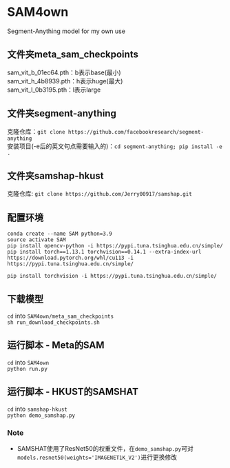 # SAM4own
Segment-Anything model for my own use
## 文件夹meta_sam_checkpoints
sam_vit_b_01ec64.pth：b表示base(最小) <br>
sam_vit_h_4b8939.pth：h表示huge(最大) <br>
sam_vit_l_0b3195.pth：l表示large 

## 文件夹segment-anything
克隆仓库：`git clone https://github.com/facebookresearch/segment-anything`    <br>
安装项目(-e后的英文句点需要输入的)：`cd segment-anything; pip install -e .`     

## 文件夹samshap-hkust
克隆仓库: `git clone https://github.com/Jerry00917/samshap.git`    <br>

## 配置环境
`conda create --name SAM python=3.9`    <br>
`source activate SAM`    <br>
`pip install opencv-python -i https://pypi.tuna.tsinghua.edu.cn/simple/`     <br>
`pip install torch==1.13.1 torchvision==0.14.1 --extra-index-url https://download.pytorch.org/whl/cu113 -i https://pypi.tuna.tsinghua.edu.cn/simple/`     <br>

`pip install torchvision -i https://pypi.tuna.tsinghua.edu.cn/simple/`     <br>

## 下载模型
`cd` into `SAM4own/meta_sam_checkpoints`   <br>
`sh run_download_checkpoints.sh`

## 运行脚本 - Meta的SAM
`cd` into `SAM4own`   <br>
`python run.py`

## 运行脚本 - HKUST的SAMSHAT
`cd` into `samshap-hkust`   <br>
`python demo_samshap.py`

### Note
- SAMSHAT使用了ResNet50的权重文件，在`demo_samshap.py`可对`models.resnet50(weights='IMAGENET1K_V2')`进行更换修改